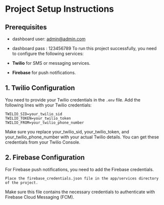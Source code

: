 # Project Setup Instructions

## Prerequisites
- dashboard user: admin@admin.com 
- dashboard pass : 123456789
To run this project successfully, you need to configure the following services:

- **Twilio** for SMS or messaging services.
- **Firebase** for push notifications.

## 1. Twilio Configuration
You need to provide your Twilio credentials in the `.env` file. Add the following lines with your Twilio credentials:

```env
TWILIO_SID=your_twilio_sid
TWILIO_TOKEN=your_twilio_token
TWILIO_FROM=your_twilio_phone_number
```
Make sure you replace your_twilio_sid, your_twilio_token, and your_twilio_phone_number with your actual Twilio details. You can get these credentials from your Twilio Console.

## 2. Firebase Configuration
For Firebase push notifications, you need to add the Firebase credentials.
```
Place the firebase_credentials.json file in the app/services directory of the project.
```
Make sure this file contains the necessary credentials to authenticate with Firebase Cloud Messaging (FCM).

